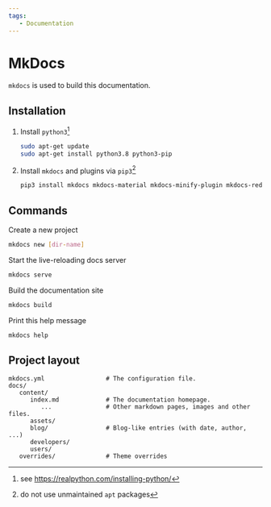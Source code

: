 ```yaml
---
tags:
   - Documentation
---
```


# MkDocs

`mkdocs` is used to build this documentation.

## Installation

1. Install `python3`[^1]

    ```bash
    sudo apt-get update
    sudo apt-get install python3.8 python3-pip
    ```

2. Install `mkdocs` and plugins via `pip3`[^2]

    ```bash
    pip3 install mkdocs mkdocs-material mkdocs-minify-plugin mkdocs-redirects
    ```

## Commands

Create a new project

```bash 
mkdocs new [dir-name]
```

Start the live-reloading docs server

```bash 
mkdocs serve
```

Build the documentation site

```bash 
mkdocs build
```

Print this help message

```bash 
mkdocs help
```

## Project layout

```
mkdocs.yml                 # The configuration file.
docs/
   content/
      index.md             # The documentation homepage.
         ...               # Other markdown pages, images and other files.
      assets/
      blog/                # Blog-like entries (with date, author, ...)
      developers/
      users/
   overrides/              # Theme overrides
```

[^1]: see https://realpython.com/installing-python/
[^2]: do not use unmaintained `apt` packages
